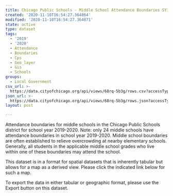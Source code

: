```yaml
---
title: Chicago Public Schools - Middle School Attendance Boundaries SY1920
created: '2020-11-10T16:54:27.364864'
modified: '2020-11-10T16:54:27.364871'
state: active
type: dataset
tags:
  - '2019'
  - '2020'
  - Attendance
  - Boundaries
  - Cps
  - Geo_layer
  - Gis
  - Schools
groups:
  - Local Government
csv_url: >-
  https://data.cityofchicago.org/api/views/68rq-5b3g/rows.csv?accessType=DOWNLOAD
json_url: >-
  https://data.cityofchicago.org/api/views/68rq-5b3g/rows.json?accessType=DOWNLOAD
layout: post

---
```

Attendance boundaries for middle schools in the Chicago Public Schools district for school year 2019-2020. Note: only 24 middle schools have attendance boundaries in school year 2019-2020. Middle school boundaries are often established to relieve overcrowding at nearby elementary schools. Generally, all students in the applicable middle school grades who live within one of these boundaries may attend the school.

This dataset is in a forma​​t for spatial datasets that is inherently tabular but allows for a map as a derived view. Please click the indicated link below for such a map.

To export the data in either tabular or geographic format, please use the Export button on this dataset.
